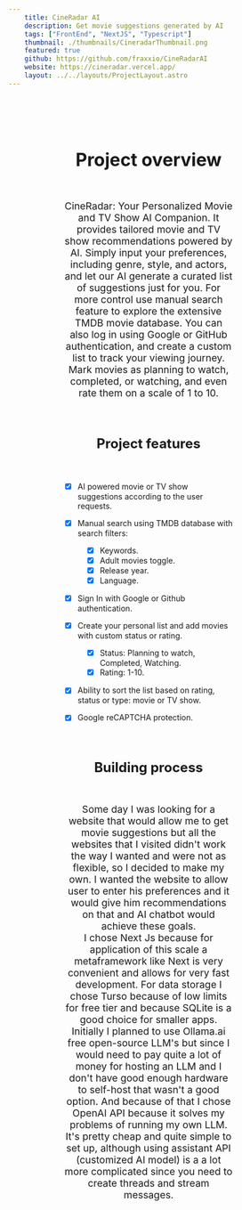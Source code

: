 ```yaml
---
    title: CineRadar AI
    description: Get movie suggestions generated by AI
    tags: ["FrontEnd", "NextJS", "Typescript"]
    thumbnail: ./thumbnails/CineradarThumbnail.png
    featured: true
    github: https://github.com/fraxxio/CineRadarAI
    website: https://cineradar.vercel.app/
    layout: ../../layouts/ProjectLayout.astro
---
```


<h1 style="text-align: center; text-decoration: none; font-size: 2rem; padding-top: 4rem;">
Project overview
</h1>

<p style="text-align: center; max-width: 60%; margin-inline: auto; padding-top: 2rem; font-size: 1.1rem;">
CineRadar: Your Personalized Movie and TV Show AI Companion. It provides tailored movie and TV show recommendations powered by AI. Simply input your preferences, including genre, style, and actors, and let our AI generate a curated list of suggestions just for you. For more control use manual search feature to explore the extensive TMDB movie database. You can also log in using Google or GitHub authentication, and create a custom list to track your viewing journey. Mark movies as planning to watch, completed, or watching, and even rate them on a scale of 1 to 10.
</p>

<h1 style="text-align: center; text-decoration: none; font-size: 1.5rem; padding-top: 2rem;">
Project features
</h1>

<div style="max-width: 60%; margin-inline: auto; padding-top: 1.5rem;">

- [x] AI powered movie or TV show suggestions according to the user requests.
- [x] Manual search using TMDB database with search filters:
  <div style="padding-left: 1rem;">

  - [x] Keywords.
  - [x] Adult movies toggle.
  - [x] Release year.
  - [x] Language.

  </div>

- [x] Sign In with Google or Github authentication.
- [x] Create your personal list and add movies with custom status or rating.
  <div style="padding-left: 1rem;">

  - [x] Status: Planning to watch, Completed, Watching.
  - [x] Rating: 1-10.

  </div>

- [x] Ability to sort the list based on rating, status or type: movie or TV show.
- [x] Google reCAPTCHA protection.

</div>

<h1 style="text-align: center; text-decoration: none; font-size: 1.5rem; padding-top: 2rem;">
Building process
</h1>

<p style="text-align: center; max-width: 60%; margin-inline: auto; padding-top: 2rem; font-size: 1.1rem; padding-bottom: 4rem">
Some day I was looking for a website that would allow me to get movie suggestions but all the websites that I visited didn't work the way I wanted and were not as flexible, so I decided to make my own. I wanted the website to allow user to enter his preferences and it would give him recommendations on that and AI chatbot would achieve these goals. </br>
I chose Next Js because for application of this scale a metaframework like Next is very convenient and allows for very fast development. For data storage I chose Turso because of low limits for free tier and because SQLite is a good choice for smaller apps.  </br>
Initially I planned to use Ollama.ai free open-source LLM's but since I would need to pay quite a lot of money for hosting an LLM and I don't have good enough hardware to self-host that wasn't a good option. And because of that I chose OpenAI API because it solves my problems of running my own LLM. It's pretty cheap and quite simple to set up, although using assistant API (customized AI model) is a a lot more complicated since you need to create threads and stream messages.

</p>
